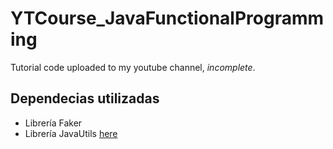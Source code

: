 # YTCourse_JavaFunctionalProgramming
Tutorial code uploaded to my youtube channel, *incomplete*.

## Dependecias utilizadas
- Librería Faker
- Librería JavaUtils [ here ]("https://github.com/Javi3Code/JeyCodeUtilitiesLib.git/")
